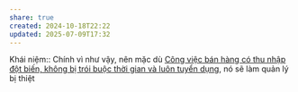 ```yaml
---
share: true
created: 2024-10-18T22:22
updated: 2025-07-09T17:32
---
```

Khái niệm:: 
Chính vì như vậy, nên mặc dù [Công việc bán hàng có thu nhập đột biến, không bị trói buộc thời gian và luôn tuyển dụng](../../Ki%E1%BA%BFm%20ti%E1%BB%81n/L%C3%A0m%20thu%C3%AA/B%C3%A1n%20h%C3%A0ng/C%C3%B4ng%20vi%E1%BB%87c%20b%C3%A1n%20h%C3%A0ng%20c%C3%B3%20thu%20nh%E1%BA%ADp%20%C4%91%E1%BB%99t%20bi%E1%BA%BFn,%20kh%C3%B4ng%20b%E1%BB%8B%20tr%C3%B3i%20bu%E1%BB%99c%20th%E1%BB%9Di%20gian%20v%C3%A0%20lu%C3%B4n%20tuy%E1%BB%83n%20d%E1%BB%A5ng.md), nó sẽ làm quản lý bị thiệt

